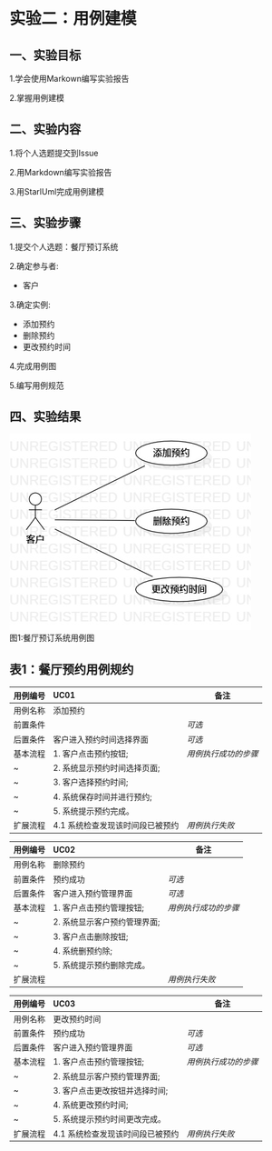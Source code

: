 # 实验二：用例建模

## 一、实验目标

1.学会使用Markown编写实验报告

2.掌握用例建模

## 二、实验内容

1.将个人选题提交到Issue

2.用Markdown编写实验报告

3.用StarlUml完成用例建模

## 三、实验步骤

1.提交个人选题：餐厅预订系统

2.确定参与者:

  - 客户
  
3.确定实例:

  - 添加预约
  - 删除预约
  - 更改预约时间

4.完成用例图

5.编写用例规范

## 四、实验结果

![用例图](./lab2_UseCaseDiagram.jpg)  
图1:餐厅预订系统用例图

## 表1：餐厅预约用例规约  

用例编号  | UC01 | 备注  
-|:-|-  
用例名称  | 添加预约  |   
前置条件  |      | *可选*   
后置条件  | 客户进入预约时间选择界面    | *可选*   
基本流程  | 1. 客户点击预约按钮;  |*用例执行成功的步骤*    
~| 2. 系统显示预约时间选择页面;  |   
~| 3. 客户选择预约时间;   |   
~| 4. 系统保存时间并进行预约;   |   
~| 5. 系统提示预约完成。  |  
扩展流程  | 4.1 系统检查发现该时间段已被预约   |*用例执行失败*    



用例编号  | UC02 | 备注  
-|:-|-  
用例名称  | 删除预约  |   
前置条件  | 预约成功     | *可选*   
后置条件  | 客户进入预约管理界面     | *可选*   
基本流程  | 1. 客户点击预约管理按钮;  |*用例执行成功的步骤*    
~| 2. 系统显示客户预约管理界面;  |   
~| 3. 客户点击删除按钮;   |   
~| 4. 系统删预约除;   |   
~| 5. 系统提示预约删除完成。  |  
扩展流程  |    |*用例执行失败*    



用例编号  | UC03 | 备注  
-|:-|-  
用例名称  | 更改预约时间  |   
前置条件  | 预约成功     | *可选*   
后置条件  | 客户进入预约管理界面     | *可选*   
基本流程  | 1. 客户点击预约管理按钮;  |*用例执行成功的步骤*    
~| 2. 系统显示客户预约管理界面;  |   
~| 3. 客户点击更改按钮并选择时间;   |   
~| 4. 系统更改预约时间;   |   
~| 5. 系统提示预约时间更改完成。  |  
扩展流程  | 4.1 系统检查发现该时间段已被预约   |*用例执行失败*    
